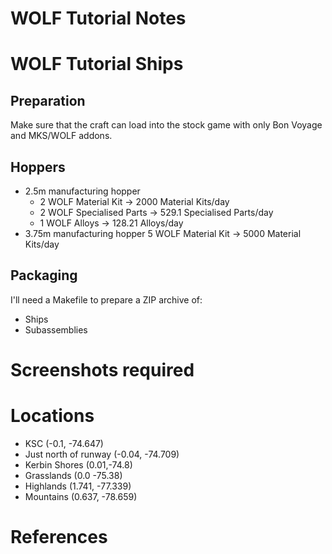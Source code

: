 # WOLF Tutorial Notes

# WOLF Tutorial Ships

## Preparation

Make sure that the craft can load into the stock game with only Bon Voyage and MKS/WOLF addons.

## Hoppers

 + 2.5m manufacturing hopper
   + 2 WOLF Material Kit -> 2000 Material Kits/day
   + 2 WOLF Specialised Parts -> 529.1 Specialised Parts/day
   + 1 WOLF Alloys -> 128.21 Alloys/day
 + 3.75m manufacturing hopper 5 WOLF Material Kit -> 5000 Material Kits/day

## Packaging

I'll need a Makefile to prepare a ZIP archive of:

  + Ships
  + Subassemblies

# Screenshots required

# Locations

  + KSC (-0.1, -74.647)
  + Just north of runway (-0.04, -74.709)
  + Kerbin Shores (0.01,-74.8)
  + Grasslands (0.0 -75.38)
  + Highlands (1.741, -77.339)
  + Mountains (0.637, -78.659)

# References

[KSPFORUMMKS]: https://forum.kerbalspaceprogram.com/index.php?/topic/154587-111x-modular-kolonization-system-mks/ "KSP Forum: MKS Announcement Thread"
[WOLFIWPC]: https://github.com/UmbraSpaceIndustries/MKS/wiki/WOLF-%E2%80%94-Industry-without-the-part-count "WOLF: Industry without the part count"
[MRWOLFTS]: https://github.com/MaraRinn/WOLF-Tutorial-Ships "Mara Rinn's WOLF Tutorial Ships repository"
[BCRESDIAG]: https://forum.kerbalspaceprogram.com/index.php?/topic/154587-111x-modular-kolonization-system-mks/&do=findComment&comment=4026544 "bigcalm's resource diagram"
